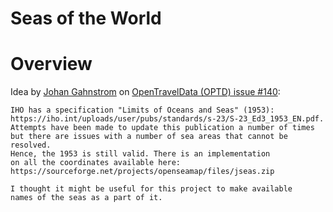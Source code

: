Seas of the World
=================

# Overview
Idea by [Johan Gahnstrom](https://github.com/JohanGahnstrom) on 
[OpenTravelData (OPTD) issue #140](https://github.com/opentraveldata/opentraveldata/issues/140):
```text
IHO has a specification "Limits of Oceans and Seas" (1953):
https://iho.int/uploads/user/pubs/standards/s-23/S-23_Ed3_1953_EN.pdf.
Attempts have been made to update this publication a number of times
but there are issues with a number of sea areas that cannot be resolved.
Hence, the 1953 is still valid. There is an implementation
on all the coordinates available here:
https://sourceforge.net/projects/openseamap/files/jseas.zip

I thought it might be useful for this project to make available
names of the seas as a part of it.
```

